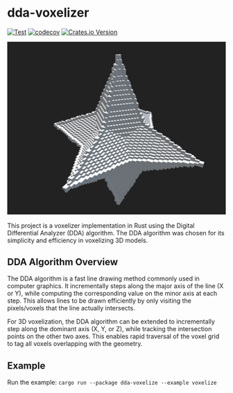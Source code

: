 # dda-voxelizer

[![Test](https://github.com/MIERUNE/dda-voxelizer-rs/actions/workflows/test.yml/badge.svg)](https://github.com/MIERUNE/dda-voxelizer-rs/actions/workflows/test.yml)
[![codecov](https://codecov.io/gh/MIERUNE/dda-voxelizer-rs/graph/badge.svg?token=thKlQiVjLc)](https://codecov.io/gh/MIERUNE/dda-voxelizer-rs)
[![Crates.io Version](https://img.shields.io/crates/v/dda-voxelizer)](https://crates.io/crates/dda-voxelizer)

![1716994116122](image/README/1716994116122.png)

This project is a voxelizer implementation in Rust using the Digital Differential Analyzer (DDA) algorithm. The DDA algorithm was chosen for its simplicity and efficiency in voxelizing 3D models.

## DDA Algorithm Overview

The DDA algorithm is a fast line drawing method commonly used in computer graphics. It incrementally steps along the major axis of the line (X or Y), while computing the corresponding value on the minor axis at each step. This allows lines to be drawn efficiently by only visiting the pixels/voxels that the line actually intersects.

For 3D voxelization, the DDA algorithm can be extended to incrementally step along the dominant axis (X, Y, or Z), while tracking the intersection points on the other two axes. This enables rapid traversal of the voxel grid to tag all voxels overlapping with the geometry.

## Example

Run the example: `cargo run --package dda-voxelize --example voxelize`
